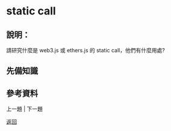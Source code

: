 # static call

## 說明：
請研究什麼是 web3.js 或 ethers.js 的 static call，他們有什麼用處?

## 先備知識

## 參考資料

上一題 | 下一題

[返回](./README.md)